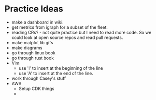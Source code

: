 # Practice Ideas

- make a dashboard in  wiki.
- get metrics from igraph for a subset of the fleet.
- reading CRs? - not quite practice but I need to read more code. So we could look at open source repos and read pull requests.
- make matplot lib gifs
- make diagrams
- go through linux book
- go through rust book
- Vim
    - use 'I' to insert at the beginning of the line
    - use 'A' to insert at the end of the line.
- work through Casey's stuff
- AWS
    - Setup CDK things
    - 
